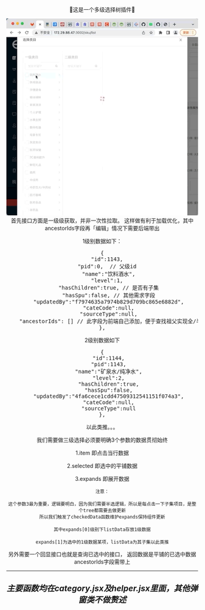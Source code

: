 <!--
 * @Author: lee
 * @Date: 2022-04-02 14:28:13
 * @LastEditTime: 2022-04-07 16:08:14
-->
<p align="center">🌲这是一个多级选择树插件🌲</p>
<div align="center">
<img src='https://github.com/z496090280/TreeSelect/blob/master/img/1648889432982720%202.gif?raw=true'>
<div>
首先接口方面是一级级获取，并非一次性拉取。
这样做有利于加载优化，其中ancestorIds字段再「编辑」情况下需要后端带出

1级别数据如下：
<pre>
{
    "id":1143, 
    "pid":0,  <span color="red">// 父级id</span> 
    "name":"饮料酒水",
    "level":1, 
    "hasChildren":true, <span color="red">// 是否有子集</span>
    "hasSpu":false, <span color="green">// 其他需求字段</span>
    "updatedBy":"f7974635a7974b829d709bc865e6882d",
    "cateCode":null,
    "sourceType":null,
    "ancestorIds": [] <span color="blue">// 此字段为前端自己添加，便于查找祖父实现全/半选，多个祖先</span>
},
</pre>

2级别数据如下
<pre>
{
    "id":1144,
    "pid":1143,
    "name":"矿泉水/纯净水",
    "level":2,
    "hasChildren":true,
    "hasSpu":false,
    "updatedBy":"4fa6cece1cdd47509312541151f074a3",
    "cateCode":null,
    "sourceType":null
},
</pre>
以此类推。。。

我们需要做三级选择必须要明确3个参数的数据贯彻始终

1.item  即点击当行数据

2.selected  即选中的平铺数据

3.expands   即展开数据

    注意：

    这个参数3最为重要，逻辑要明白，因为我们需要半选逻辑，所以是每点击一下子集项目，是整个tree都需要去做更新
    所以我们触发了checkedData函数维护expands保持组件更新

    其中expands[0]级别下listData存放1级数据

    expands[1]为选中的1级数据某项，listData为其子集以此类推
    


另外需要一个回显接口也就是查询已选中的接口，
返回数据是<span color="red">平铺</span>的已选中数据
ancestorIds字段需带上

---
## *主要函数均在category.jsx及helper.jsx里面，其他弹窗类不做赘述*



